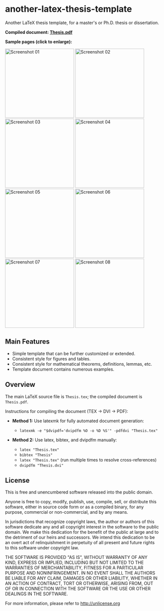 # another-latex-thesis-template

Another LaTeX thesis template, for a master's or Ph.D. thesis or dissertation.

**Compiled document: [Thesis.pdf](https://raw.githubusercontent.com/zachscrivena/another-latex-thesis-template/master/Thesis.pdf)**

**Sample pages (click to enlarge):**

<img height="225" src="https://raw.githubusercontent.com/zachscrivena/another-latex-thesis-template/master/Miscellaneous/Screenshot-01.png" alt="Screenshot 01">
<img height="225" src="https://raw.githubusercontent.com/zachscrivena/another-latex-thesis-template/master/Miscellaneous/Screenshot-02.png" alt="Screenshot 02">
<img height="225" src="https://raw.githubusercontent.com/zachscrivena/another-latex-thesis-template/master/Miscellaneous/Screenshot-03.png" alt="Screenshot 03">
<img height="225" src="https://raw.githubusercontent.com/zachscrivena/another-latex-thesis-template/master/Miscellaneous/Screenshot-04.png" alt="Screenshot 04">
<img height="225" src="https://raw.githubusercontent.com/zachscrivena/another-latex-thesis-template/master/Miscellaneous/Screenshot-05.png" alt="Screenshot 05">
<img height="225" src="https://raw.githubusercontent.com/zachscrivena/another-latex-thesis-template/master/Miscellaneous/Screenshot-06.png" alt="Screenshot 06">
<img height="225" src="https://raw.githubusercontent.com/zachscrivena/another-latex-thesis-template/master/Miscellaneous/Screenshot-07.png" alt="Screenshot 07">
<img height="225" src="https://raw.githubusercontent.com/zachscrivena/another-latex-thesis-template/master/Miscellaneous/Screenshot-08.png" alt="Screenshot 08">

## Main Features

- Simple template that can be further customized or extended.
- Consistent style for figures and tables.
- Consistent style for mathematical theorems, definitions, lemmas, etc.
- Template document contains numerous examples.

## Overview

The main LaTeX source file is `Thesis.tex`; the compiled document is `Thesis.pdf`.

Instructions for compiling the document (TEX &rarr; DVI &rarr; PDF):

- **Method 1:** Use latexmk for fully automated document generation:
	- `latexmk -e "$dvipdf='dvipdfm %O -o %D %S'" -pdfdvi "Thesis.tex"`

- **Method 2:** Use latex, bibtex, and dvipdfm manually:
	- `latex "Thesis.tex"`
	- `bibtex "Thesis"`
	- `latex "Thesis.tex"` (run multiple times to resolve cross-references)
	- `dvipdfm "Thesis.dvi"`

## License

This is free and unencumbered software released into the public domain.

Anyone is free to copy, modify, publish, use, compile, sell, or distribute this software, either in source code form or as a compiled binary, for any purpose, commercial or non-commercial, and by any means.

In jurisdictions that recognize copyright laws, the author or authors of this software dedicate any and all copyright interest in the software to the public domain. We make this dedication for the benefit of the public at large and to the detriment of our heirs and successors. We intend this dedication to be an overt act of relinquishment in perpetuity of all present and future rights to this software under copyright law.

THE SOFTWARE IS PROVIDED "AS IS", WITHOUT WARRANTY OF ANY KIND, EXPRESS OR IMPLIED, INCLUDING BUT NOT LIMITED TO THE WARRANTIES OF MERCHANTABILITY, FITNESS FOR A PARTICULAR PURPOSE AND NONINFRINGEMENT. IN NO EVENT SHALL THE AUTHORS BE LIABLE FOR ANY CLAIM, DAMAGES OR OTHER LIABILITY, WHETHER IN AN ACTION OF CONTRACT, TORT OR OTHERWISE, ARISING FROM, OUT OF OR IN CONNECTION WITH THE SOFTWARE OR THE USE OR OTHER DEALINGS IN THE SOFTWARE.

For more information, please refer to <http://unlicense.org>
